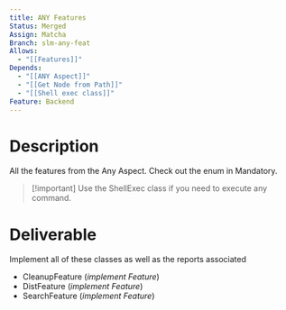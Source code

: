 ```yaml
---
title: ANY Features
Status: Merged
Assign: Matcha
Branch: slm-any-feat
Allows:
  - "[[Features]]"
Depends:
  - "[[ANY Aspect]]"
  - "[[Get Node from Path]]"
  - "[[Shell exec class]]"
Feature: Backend
---
```

# Description
All the features from the Any Aspect.
Check out the enum in Mandatory.

> [!important] Use the ShellExec class if you need to execute any command.
# Deliverable
Implement all of these classes as well as the reports associated
- CleanupFeature (_implement Feature_)
- DistFeature (_implement Feature_)
- SearchFeature (_implement Feature_)